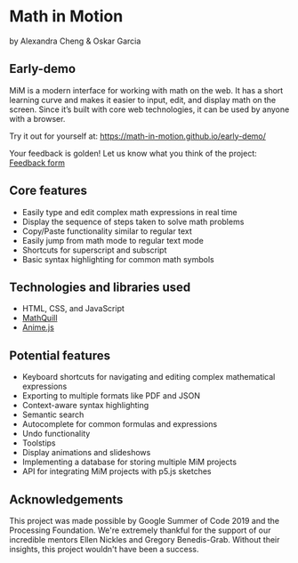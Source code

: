 # Math in Motion

by Alexandra Cheng & Oskar Garcia 


## Early-demo
MiM is a modern interface for working with math on the web. It has a short learning curve and makes it easier to input, edit, and display math on the screen. Since it’s built with core web technologies, it can be used by anyone with a browser.

Try it out for yourself at: https://math-in-motion.github.io/early-demo/

Your feedback is golden! Let us know what you think of the project: [Feedback form](https://docs.google.com/forms/d/e/1FAIpQLSfvj-Rl70SucoTN3Rzo8iyYSsTeZfxU5GTdxMHNvCe0FKzrZQ/viewform)


## Core features

* Easily type and edit complex math expressions in real time
* Display the sequence of steps taken to solve math problems
* Copy/Paste functionality similar to regular text
* Easily jump from math mode to regular text mode
* Shortcuts for superscript and subscript
* Basic syntax highlighting for common math symbols


## Technologies and libraries used

* HTML, CSS, and JavaScript
* [MathQuill](http://mathquill.com/)
* [Anime.js](https://animejs.com/)


## Potential features

* Keyboard shortcuts for navigating and editing complex mathematical expressions
* Exporting to multiple formats like PDF and JSON
* Context-aware syntax highlighting
* Semantic search
* Autocomplete for common formulas and expressions
* Undo functionality
* Toolstips
* Display animations and slideshows
* Implementing a database for storing multiple MiM projects
* API for integrating MiM projects with p5.js sketches

## Acknowledgements

This project was made possible by Google Summer of Code 2019 and the Processing Foundation. We're extremely thankful for the support of our incredible mentors Ellen Nickles and Gregory Benedis-Grab. Without their insights, this project wouldn't have been a success. 



